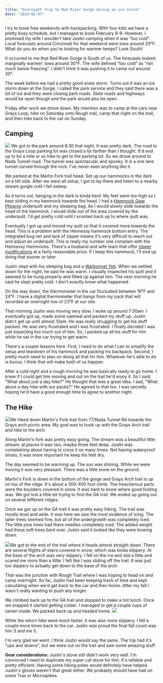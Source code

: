 ```yaml
---
title: "Overnight trip to Red River Gorge during an ice storm"
date: "2014-02-07"
---
```

I try to book free weekends with backpacking. With four kids we have a
pretty busy schedule, but I managed to book February 8-9. However, I
promised my wife I wouldn't take Justin camping when it was "too
cold". Local forecasts around Cincinnati for that weekend were lows
around 20&deg;F. What do you do when you're looking for warmer temps?
Look South!

It occurred to me that Red River Gorge is South of us. The forecasts
looked marginally warmer: lows around 30&deg;F. The wife defined "too
cold" as "not much below freezing". I didn't think it was pushing it
to camp out around 30&deg;.

The week before we had a pretty good snow storm. Turns out it was an
ice storm down at the Gorge. I called the park service and they said
there was a lot of ice and they were closing park roads. State roads
and highways would be open though and the park would also be open.

Friday after work we drove down. My intention was to camp at the cars
near Grays Loop, hike on Saturday onto Rough trail, camp that night on
the trail, and then hike back to the car on Sunday.

## Camping

<img class="img-left" src="/img/hammocks-rrg.JPG" />
We got to the park around 8:30 that night. It was pretty dark. The
road to the Grays Loop parking lot was closed a lot farther than I
thought. It'd end up to be a mile or so hike to get to the parking
lot. So we drove around to Nada Tunnel road. The tunnel was
spectacular and spooky. It is a one lane tunnel carved through the
rock. I've never seen anything like it.

We parked at the Martin Fork trail head. Set up our
hammocks in the dark on a hill side. After we were all setup, I got to lay
there and listen to a nearby stream gurgle until I fell asleep.

As it turns out, hanging in the dark is kinda hard. My feet were too
high so I kept sliding in my hammock towards the head. I had a
[Hammock Gear Phoenix](http://www.hammockgear.com/phoenix-20/)
underquilt and my sleeping bag. As I would slowly slide towards the
head of the hammock, I would slide out of the area covered by the
underquilt. I'd get pretty cold until I scooted back up to where quilt
was.

Eventually I got up and moved my quilt so that it covered more towards
the head. This is a problem with the Hennessy hammock bottom entry.
The integrated bug net and lack of zipper means it's very difficult to
reach out and adjust an underquilt. This is really my number one
complain with the Hennessy Hammocks. There's a husband and wife team
that offer
[zipper modifications](http://www.2qzqhammockhanger.com/zipmods.html)
at a fairly reasonable price. If I keep this hammock, I'll end up
doing that sooner or later.

Justin slept with his sleeping bag and a
[Warbonnet Yeti](http://www.warbonnetoutdoors.com/yeti-underquilts/).
When we settled down for the night, he said he was warm. I visually
inspected his quilt and it seemed to be hung properly and fitted up
against him. The next morning he said he slept pretty cold. I don't
exactly know what happened.

On the way down, the thermometer in the car fluctuated between
19&deg;F and 24&deg;F. I have a digital thermometer that hangs from my
pack that will recorded an overnight low of 23&deg;F at our site.

That morning Justin was moving very slow. I woke up around
7:30am. I eventually got up, made some oatmeal and packed my stuff up.
Justin didn't get up until almost 10am. He was really struggling to
get his stuff packed. He was very frustrated and I was frustrated. I
finally decided I was just expecting too much out of him. So, I packed
up all his stuff for him while he sat in the car trying to get warm.

There's a couple lessons here. First, I need to do what I can to
simplify the setup and teardown of his hammock and packing his
backpack. Second, I pretty much need to plan on doing all that for
him. Whatever he's able to do is bonus. I think that will make both of
us happier.

After a cold night and a rough morning he was basically ready to go
home. I knew if I could get him moving and out on the trail he'd enjoy
it. So I said, "What about just a day hike?" He thought that was a
great idea. I sad, "What about a day hike with our packs?" He agreed
to that too. I was secretly hoping he'd have a good enough time to
agree to another night.

## The Hike

<img class="img-right" src="/img/justin-rrg.JPG" />We hiked down Martin's Fork trail from 77/Nada Tunnel Rd towards the
Grays arch picnic area. My goal was to hook up with the Grays Arch
trail and hike to the arch.

Along Martin's fork was pretty easy going. The stream was a beautiful
little stream: at places it was two, maybe three feet deep. Justin was
complaining about having to cross it so many times. Not having
waterproof shoes, it was more important he keep his feet dry.

The day seemed to be warming up. The sun was shining. While we were
moving it was very pleasant. There was a little snow on the ground.

Martin's Fork is down in the bottom of the gorge and Grays Arch trail
is up on top of the ridge. It's about a 300-400 foot climb. The
treacherous parts were the boulders covered in snow. It was hard to
know where good footing was. We got lost a little bit trying to find
the GA trail. We ended up going out on several different ridges.

Once we got up on the GA trail it was pretty easy hiking. The trail
was mostly level and wide. It was here we saw the most evidence of
icing. The taller trees seemed fine, but all of the undergrowth was
completely iced. The little pine trees had there needles completely
iced. The added weight had these soft trees bent over. Justin said it
looked like they were bowing down.

<img class="img-left" src="/img/rrg-ice.JPG" />We got to the end of the trail where it heads almost straight down.
There are several flights of stairs covered in snow; which was kinda
slippery. At the base of the arch was very slippery. I fell on the ice
and slid a little and scared me more than a little. I felt like I was
sliding off the trail. It was just too slippery to actually get down to
the base of the arch.

That was the junction with Rough Trail where I was hoping to head on
and camp overnight. So far, Justin had been keeping track of time and
kept calculating when we'd get back to the car and then home. After my
fall I wasn't really wanting to push any longer.

We climbed back up to the GA trail and stopped to make a hot lunch.
Once we stopped it started getting colder. I managed to get a couple
cups of ramen made. We packed back up and headed home. <img src="/img/rrg-tree.JPG" class="img-right" />

While the return hike went much faster, it was also more slippery. I
fell a couple more times back to the car. Justin was proud the final
fall count was him 3 and me 5.

I'm very glad we went. I think Justin would say the same. The trip had
it's "ups and downs", but we were out on the trail and saw some
amazing stuff.

**Gear considerations:** Justin's stove still didn't work very well. I'm
convinced I need to duplicate my super cat stove for him. It's
reliable and pretty efficient. Having some hiking poles would
definitely have helped. Justin's gloves weren't that great either. We
probably should have had on some Trax or Microspikes.
